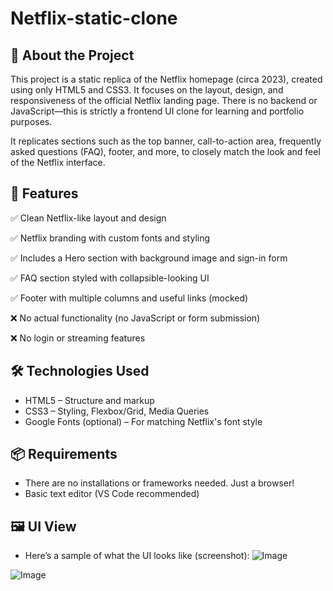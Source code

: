 # Netflix-static-clone
## 📝 About the Project
This project is a static replica of the Netflix homepage (circa 2023), created using only HTML5 and CSS3. It focuses on the layout, design, and responsiveness of the official Netflix landing page. There is no backend or JavaScript—this is strictly a frontend UI clone for learning and portfolio purposes.

It replicates sections such as the top banner, call-to-action area, frequently asked questions (FAQ), footer, and more, to closely match the look and feel of the Netflix interface.
## 🚀 Features
✅ Clean Netflix-like layout and design

✅ Netflix branding with custom fonts and styling

✅ Includes a Hero section with background image and sign-in form

✅ FAQ section styled with collapsible-looking UI

✅ Footer with multiple columns and useful links (mocked)

❌ No actual functionality (no JavaScript or form submission)

❌ No login or streaming features

## 🛠️ Technologies Used
- HTML5 – Structure and markup
- CSS3 – Styling, Flexbox/Grid, Media Queries
- Google Fonts (optional) – For matching Netflix's font style

## 📦 Requirements
- There are no installations or frameworks needed. Just a browser!
- Basic text editor (VS Code recommended)

## 🖼️ UI View
- Here’s a sample of what the UI looks like (screenshot):
![Image](https://github.com/user-attachments/assets/5b4f8c1b-cd29-428e-ae07-0443cf7b0395)

![Image](https://github.com/user-attachments/assets/4fdad019-5a2e-4ed0-9418-370dc9397a70)



